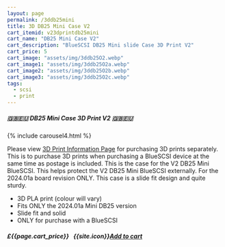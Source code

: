 ```yaml
---
layout: page
permalink: /3ddb25mini
title: 3D DB25 Mini Case V2
cart_itemid: v23dprintdb25mini
cart_name: "DB25 Mini Case V2"
cart_description: "BlueSCSI DB25 Mini slide Case 3D Print V2"
cart_price: 5
cart_image: "assets/img/3ddb25O2.webp"
cart_image1: "assets/img/3ddb25O2a.webp"
cart_image2: "assets/img/3ddb25O2b.webp"
cart_image3: "assets/img/3ddb25O2c.webp"
tags: 
  - scsi
  - print
---
```


##### 🇬🇧🇪🇺 DB25 Mini Case 3D Print V2 🇬🇧🇪🇺

{% include carousel4.html %}

Please view [3D Print Information Page](/print) for purchasing 3D prints separately. This is to purchase 3D prints when purchasing a BlueSCSI device at the same time as postage is included. This is the case for the V2 DB25 Mini BlueSCSI. This helps protect the V2 DB25 Mini BlueSCSI externally. For the 2024.01a board revision ONLY. This case is a slide fit design and quite sturdy.

* 3D PLA print (colour will vary)
* Fits ONLY the 2024.01a Mini DB25 version
* Slide fit and solid
* ONLY for purchase with a BlueSCSI

##### £{{page.cart_price}} &nbsp; {{site.icon}}[Add to cart](/cart#{{page.cart_itemid}})